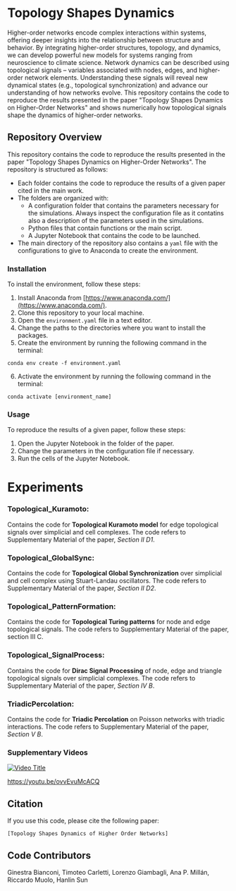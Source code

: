 # Topology Shapes Dynamics
Higher-order networks encode complex interactions within systems, offering deeper insights into the relationship between
structure and behavior. By integrating higher-order structures, topology, and dynamics, we can develop powerful new models 
for systems ranging from neuroscience to climate science. Network dynamics can be described using topological signals – variables 
associated with nodes, edges, and higher-order network elements. Understanding these signals will reveal new dynamical states
(e.g., topological synchronization) and advance our understanding of how networks evolve. This repository contains the code to
reproduce the results presented in the paper "Topology Shapes Dynamics on Higher-Order Networks" and shows numerically how
topological signals shape the dynamics of higher-order networks. 

## Repository Overview

This repository contains the code to reproduce the results presented in the paper "Topology Shapes Dynamics on Higher-Order Networks". The repository is structured as follows:

* Each folder contains the code to reproduce the results of a given paper cited in the main work.
* The folders are organized with:
    * A configuration folder that contains the parameters necessary for the simulations. Always inspect the configuration file as it contatins also a description of the parameters used in the simulations.
    * Python files that contain functions or the main script.
    * A Jupyter Notebook that contains the code to be launched.
* The main directory of the repository also contains a `yaml` file with the configurations to give to Anaconda to create the environment.
### Installation

To install the environment, follow these steps:

1. Install Anaconda from [https://www.anaconda.com/](https://www.anaconda.com/).
2. Clone this repository to your local machine.
3. Open the `environment.yaml` file in a text editor.
4. Change the paths to the directories where you want to install the packages.
5. Create the environment by running the following command in the terminal:

```
conda env create -f environment.yaml
```

6. Activate the environment by running the following command in the terminal:

```
conda activate [environment_name]
```

### Usage

To reproduce the results of a given paper, follow these steps:

1. Open the Jupyter Notebook in the folder of the paper.
2. Change the parameters in the configuration file if necessary.
3. Run the cells of the Jupyter Notebook.

# Experiments 

 ### Topological_Kuramoto:
 Contains the code for **Topological Kuramoto model** for edge topological signals over simplicial and cell complexes. The 
code refers to Supplementary Material of the paper, *Section II D1*.
 
 ### Topological_GlobalSync:
 Contains the code for **Topological Global Synchronization** over simplicial and cell complex using Stuart-Landau oscillators.
The code refers to Supplementary Material of the paper, *Section II D2*.

 ### Topological_PatternFormation:
 Contains the code for **Topological Turing patterns** for node and edge topological signals. The code refers to Supplementary
 Material of the paper, section III C.
 
 ### Topological_SignalProcess:
 Contains the code for **Dirac Signal Processing** of node, edge and triangle topological signals over simplicial complexes.
The code refers to Supplementary Material of the paper, *Section IV B*.
 ### TriadicPercolation:
 Contains the code for **Triadic Percolation** on Poisson networks with triadic interactions. The code refers to Supplementary
 Material of the paper, *Section V B*.

### Supplementary Videos
[![Video Title](https://img.youtube.com/vi/ovvEvuMcACQ/0.jpg)](https://www.youtube.com/watch?v=ovvEvuMcACQ)

https://youtu.be/ovvEvuMcACQ

## Citation
If you use this code, please cite the following paper:

```
[Topology Shapes Dynamics of Higher Order Networks]
```

## Code Contributors
Ginestra Bianconi, Timoteo Carletti, Lorenzo Giambagli, Ana P. Millán, Riccardo Muolo, Hanlin Sun
